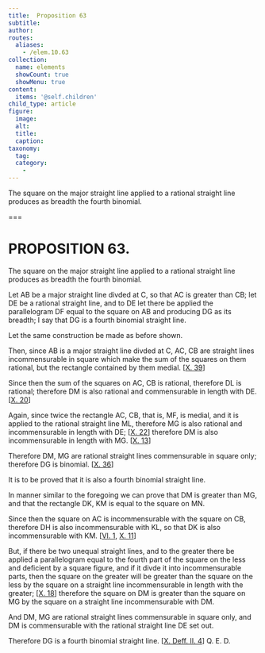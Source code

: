 ```yaml
---
title:  Proposition 63
subtitle: 
author:
routes:
  aliases:
    - /elem.10.63
collection:
  name: elements
  showCount: true
  showMenu: true
content:
  items: '@self.children'
child_type: article
figure:
  image:
  alt:
  title:
  caption:
taxonomy:
  tag:
  category:
    - 
---
```


<p><hi rend="ital">The square on the major straight line applied to a rational straight line produces as breadth the fourth binomial</hi>. </p>

===

<h1>PROPOSITION 63.</h1>
<p><span class="ital">The square on the major straight line applied to a rational straight line produces as breadth the fourth binomial</span>. </p>

<p>Let <span class="ital">AB</span> be a major straight line divded at <span class="ital">C</span>, so that <span class="ital">AC</span> is greater than <span class="ital">CB</span>; let <span class="ital">DE</span> be a rational straight line, <pb n="140"/>and to <span class="ital">DE</span> let there be applied the parallelogram <span class="ital">DF</span> equal to the square on <span class="ital">AB</span> and producing <span class="ital">DG</span> as its breadth; I say that <span class="ital">DG</span> is a fourth binomial straight line. 
      </p>

<p>Let the same construction be made as before shown. </p>

<p>Then, since <span class="ital">AB</span> is a major straight line divded at <span class="ital">C</span>, <span class="ital">AC</span>, <span class="ital">CB</span> are straight lines incommensurable in square which make the sum of the squares on them rational, but the rectangle contained by them medial. [<a href="/elem.10.39">X. 39</a>] </p>

<p>Since then the sum of the squares on <span class="ital">AC</span>, <span class="ital">CB</span> is rational, therefore <span class="ital">DL</span> is rational; therefore <span class="ital">DM</span> is also rational and commensurable in length with <span class="ital">DE</span>. [<a href="/elem.10.20">X. 20</a>] </p>

<p>Again, since twice the rectangle <span class="ital">AC</span>, <span class="ital">CB</span>, that is, <span class="ital">MF</span>, is medial, and it is applied to the rational straight line <span class="ital">ML</span>, therefore <span class="ital">MG</span> is also rational and incommensurable in length with <span class="ital">DE</span>; [<a href="/elem.10.22">X. 22</a>] therefore <span class="ital">DM</span> is also incommensurable in length with <span class="ital">MG</span>. [<a href="/elem.10.13">X. 13</a>] </p>

<p>Therefore <span class="ital">DM</span>, <span class="ital">MG</span> are rational straight lines commensurable in square only; therefore <span class="ital">DG</span> is binomial. [<a href="/elem.10.36">X. 36</a>] </p>

<p>It is to be proved that it is also a fourth binomial straight line. </p>

<p>In manner similar to the foregoing we can prove that <span class="ital">DM</span> is greater than <span class="ital">MG</span>, and that the rectangle <span class="ital">DK</span>, <span class="ital">KM</span> is equal to the square on <span class="ital">MN</span>. </p>

<p>Since then the square on <span class="ital">AC</span> is incommensurable with the square on <span class="ital">CB</span>, therefore <span class="ital">DH</span> is also incommensurable with <span class="ital">KL</span>, so that <span class="ital">DK</span> is also incommensurable with <span class="ital">KM</span>. [<a href="/elem.6.1">VI. 1</a>, <a href="/elem.10.11">X. 11</a>] </p>

<p>But, if there be two unequal straight lines, and to the greater there be applied a parallelogram equal to the fourth part of the square on the less and deficient by a square figure, and if it divde it into incommensurable parts, then the <pb n="141"/>square on the greater will be greater than the square on the less by the square on a straight line incommensurable in length with the greater; [<a href="/elem.10.18">X. 18</a>] therefore the square on <span class="ital">DM</span> is greater than the square on <span class="ital">MG</span> by the square on a straight line incommensurable with <span class="ital">DM</span>. </p>

<p>And <span class="ital">DM</span>, <span class="ital">MG</span> are rational straight lines commensurable in square only, and <span class="ital">DM</span> is commensurable with the rational straight line <span class="ital">DE</span> set out. </p>

<p>Therefore <span class="ital">DG</span> is a fourth binomial straight line. [<a href="/elem.10.def.2.4">X. Deff. II. 4</a>] Q. E. D.</p>
